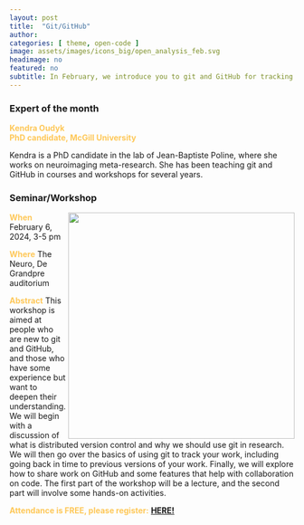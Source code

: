 ```yaml
---
layout: post
title:  "Git/GitHub"
author: 
categories: [ theme, open-code ]
image: assets/images/icons_big/open_analysis_feb.svg
headimage: no
featured: no
subtitle: In February, we introduce you to git and GitHub for tracking and sharing your code.
---
```

<style>
orange {
  color: rgba(254, 200, 89, 1);
  font-weight: bold;
}
</style>
<!-- ![](../assets/images/video_screenshots/click-to-see-video.png) -->

<!-- [![](../assets/images/video_screenshots/2023-10-05_osoh_ko_oct-video-screenshot.png)](https://www.youtube.com/watch?v=OHxnwzOKqHM&list=PL4IAzeXaocvx2rSfU1YCuTN3SmnOMqOz3&index=4) -->


### Expert of the month
<orange>Kendra Oudyk <br>PhD candidate, McGill University</orange>

Kendra is a PhD candidate in the lab of Jean-Baptiste Poline, where she works on neuroimaging meta-research. She has been teaching git and GitHub in courses and workshops for several years.

### Seminar/Workshop
<img align="right" width="400" src="{{site.baseurl}}/assets/images/monthly_posters/2024-02-06_osoh_ko_feb-poster-portrait.svg">
<orange>When</orange>
February 6, 2024, 3-5 pm

<orange>Where</orange>
The Neuro, De Grandpre auditorium

<orange>Abstract</orange>
This workshop is aimed at people who are new to git and GitHub, and those who have some experience but want to deepen their understanding. We will begin with a discussion of what is distributed version control and why we should use git in research. We will then go over the basics of using git to track your work, including going back in time to previous versions of your work. Finally, we will explore how to share work on GitHub and some features that help with collaboration on code. The first part of the workshop will be a lecture, and the second part will involve some hands-on activities. 


<orange>Attendance is FREE, please register:</orange> 
**[HERE!](https://forms.gle/BCpaquEngL1jvZ436)**


